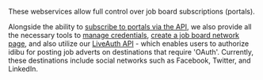These webservices allow full control over job board subscriptions (portals).

Alongside the ability to [subscribe to portals via the API](https://github.com/oneworldmarket/idibu-api/blob/master/webservices/portal-management/portal-subscription-management/subscribe-to-portal-and-get-subscription-info.md), we also provide all the necessary tools to [manage credentials](https://github.com/oneworldmarket/idibu-api/tree/master/webservices/portal-management/portal-login-management), [create a job board network page](https://github.com/oneworldmarket/idibu-api/tree/master/webservices/portal-management/portal-details), and also utilize our [LiveAuth API](https://github.com/oneworldmarket/idibu-api/blob/master/webservices/portal-management/portal-subscription-management/LiveAuth-API.md) - which enables users to authorize idibu for posting job adverts on destinations that require 'OAuth'. Currently, these destinations include social networks such as Facebook, Twitter, and LinkedIn.

